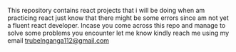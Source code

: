This repository contains react projects that i will be doing when am practicing react just know that there might be some errors since am not yet a fluent react developer. Incase you come across this repo and manage to solve some problems you encounter let me know kindly reach me using my email trubelnganga112@gmail.com
